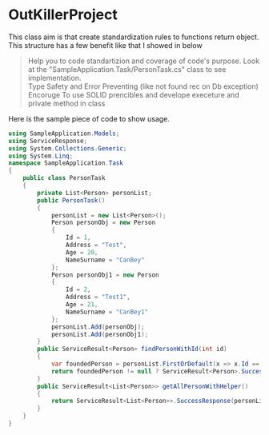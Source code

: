 # OutKillerProject

This class aim is that create standardization rules to functions return object. This structure has a few benefit like that I showed in below

> Help you to code standartizion and coverage of code's purpose.
> Look at the "SampleApplication.Task/PersonTask.cs" class to see implementation.  
> Type Safety and Error Preventing (like not found rec on Db exception)
> Encoruge To use SOLID prencibles and develope execeture and private method in class

Here is the sample piece of code to show usage.
``` c#
using SampleApplication.Models;
using ServiceResponse;
using System.Collections.Generic;
using System.Linq;
namespace SampleApplication.Task
{
    public class PersonTask
    {
        private List<Person> personList;
        public PersonTask()
        {
            personList = new List<Person>();
            Person personObj = new Person
            {
                Id = 1,
                Address = "Test",
                Age = 20,
                NameSurname = "CanBey"
            };
            Person personObj1 = new Person
            {
                Id = 2,
                Address = "Test1",
                Age = 21,
                NameSurname = "CanBey1"
            };
            personList.Add(personObj);
            personList.Add(personObj1);
        }
        public ServiceResult<Person> findPersonWithId(int id)
        {
            var foundedPerson = personList.FirstOrDefault(x => x.Id == id);
            return foundedPerson != null ? ServiceResult<Person>.SuccessResponse(foundedPerson) : ServiceResult<Person>.FailResponse("Record not found.");
        }
        public ServiceResult<List<Person>> getAllPersonWithHelper()
        {
            return ServiceResult<List<Person>>.SuccessResponse(personList);
        }
    }
}
```

